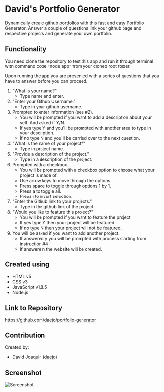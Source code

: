 # David's Portfolio Generator
Dynamically create github portfolios with this fast and easy Portfolio Generator. Answer a couple of questions link your github page and respective projects and generate your own portfolio. 

## Functionality
You need clone the repository to test this app and run it through terminal with command code "node app" from your cloned root folder.

Upon running the app you are presented with a series of questions that you have to answer before you can proceed.

1. "What is your name?"
    * Type name and enter.
2. "Enter your Github Username."
    * Type in your github username.
3. Prompted to enter information (see #2).
    * You will be prompted if you want to add a description about your self. And asked if Y/N.
    * If yes type Y and you'll be prompted with another area to type in your description.
    * If no type N and you'll be carried over to the next question.
4. "What is the name of your project?"
    * Type in project name.
5. "Provide a description of the project."
    * Type in a description of the project.
6. Prompted with a checkbox.
    * You will be prompted with a checkbox option to choose what your project is made of.
    * Use arrow keys to move through the options.
    * Press space to toggle through options 1 by 1.
    * Press a to toggle all.
    * Press i to invert selection.
7. "Enter the Github link to your projects."
    * Type in the github link of the project.
8. "Would you like to feature this project?"
    * You will be prompted if you want to feature the project
    * If yes type Y then your project will be featured.
    * If no type N then your project will not be featured.
9. You will be asked if you want to add another project.
    * If answered y you will be prompted with process starting from instruction #4
    * If answere n the website will be created.


## Created using
* HTML v5
* CSS v3
* JavaScript v1.8.5
* Node.js


## Link to Repository
https://github.com/daejo/portfolio-generator

## Contribution
Created by: 
* David Joaquin ([daejo](https://github.com/daejo)) 


## Screenshot
![Screenshot](assets/images/screenshot/screenshot.png)